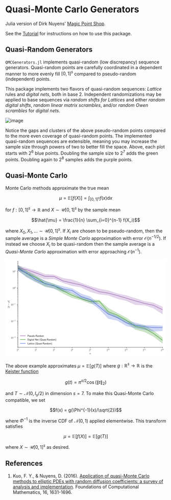 # Quasi-Monte Carlo Generators

Julia version of Dirk Nuyens' [Magic Point Shop](https://people.cs.kuleuven.be/~dirk.nuyens/qmc-generators/). 

See the [Tutorial](@ref) for instructions on how to use this package.  

## Quasi-Random Generators

`QMCGenerators.jl` implements quasi-random (low discrepancy) sequence generators. Quasi-random points are carefully coordinated in a dependent manner to more evenly fill $[0,1]^s$ compared to pseudo-random (independent) points. 

This package implements two flavors of quasi-random sequences: *Lattice* rules and *digital nets*, both in base 2. Independent randomizations may be applied to base sequences via *random shifts for Lattices* and either *random digital shifts*, *random linear matrix scrambles*, and/or *random Owen scrambles* for *digital nets*.  

![image](./assets/seq_comparison.svg)

Notice the gaps and clusters of the above pseudo-random points compared to the more even coverage of quasi-random points. The implemented quasi-random sequences are extensible, meaning you may increase the sample size through powers of two to better fill the space. Above, each plot starts with $2^6$ blue points. Doubling the sample size to $2^7$ adds the green points. Doubling again to $2^8$ samples adds the purple points. 

## Quasi-Monte Carlo

Monte Carlo methods approximate the true mean

$$\mu = \mathbb{E}[f(X)] = \int_{[0,1]^s} f(x) \mathrm{d} x$$

for $f: [0,1]^s \to \mathbb{R}$ and $X \sim \mathcal{U}[0,1]^s$ by the sample mean

$$\hat{\mu} = \frac{1}{n} \sum_{i=0}^{n-1} f(X_i)$$

where $X_0,X_1,\dots \sim \mathcal{U}[0,1]^s$. If $X_i$ are chosen to be pseudo-random, then the sample average is a *Simple Monte Carlo* approximation with error $\mathcal{O}(n^{-1/2})$. If instead we choose $X_i$ to be quasi-random then the sample average is a *Quasi-Monte Carlo* approximation with error approaching $\mathcal{O}(n^{-1})$. 

![image](./assets/mc_vs_qmc.svg)

The above example approximates $\mu = \mathbb{E}[g(T)]$ where $g: \mathbb{R}^s \to \mathbb{R}$ is the [Keister function](https://pubs.aip.org/aip/cip/article-abstract/10/2/119/136436/Multidimensional-Quadrature-Algorithms?redirectedFrom=PDF)

$$g(t) = \pi^{s/2} \cos( \lVert t \rVert_2)$$

and $T \sim \mathcal{N}(0,I_s/2)$  in dimension $s=7$. To make this Quasi-Monte Carlo compatible, we set 

$$f(x) = g(\Phi^{-1}(x)/\sqrt{2})$$

where $\Phi^{-1}$ is the inverse CDF of $\mathcal{N}(0,1)$ applied elementwise. This transform satisfies

$$\mu = \mathbb{E}[f(X)] = \mathbb{E}[g(T)]$$

where $X \sim \mathcal{U}[0,1]^s$ as desired. 

## References

1. Kuo, F. Y., & Nuyens, D. (2016). [Application of quasi-Monte Carlo methods to elliptic PDEs with random diffusion coefficients: a survey of analysis and implementation](https://link.springer.com/article/10.1007/s10208-016-9329-5). Foundations of Computational Mathematics, 16, 1631-1696.
